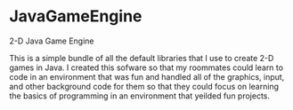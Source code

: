 JavaGameEngine
==============

2-D Java Game Engine

This is a simple bundle of all the default libraries that I use to create 2-D games in Java.
I created this sofware so that my roommates could learn to code in an environment that was fun
and handled all of the graphics, input, and other background code for them so that they could
focus on learning the basics of programming in an environment that yeilded fun projects.
